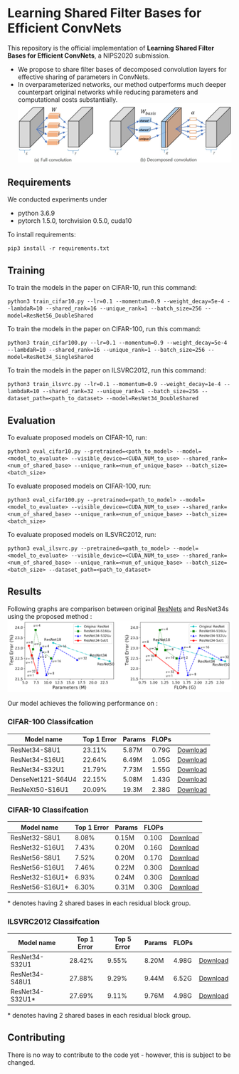 # Learning Shared Filter Bases for Efficient ConvNets

This repository is the official implementation of **Learning Shared Filter Bases for Efficient ConvNets**, a NIPS2020 submission.
- We propose to share filter bases of decomposed convolution layers for effective  sharing  of  parameters in ConvNets.
- In overparameterized networks, our method outperforms much deeper counterpart original networks while reducing parameters and computational costs substantially.
![Image](https://github.com/ssregibility/Net_RL2/blob/master/images/conv_decomp.jpg?raw=true)


## Requirements

We conducted experiments under
- python 3.6.9
- pytorch 1.5.0, torchvision 0.5.0, cuda10

To install requirements:

```setup
pip3 install -r requirements.txt
```

## Training

To train the models in the paper on CIFAR-10, run this command:

```train
python3 train_cifar10.py --lr=0.1 --momentum=0.9 --weight_decay=5e-4 --lambdaR=10 --shared_rank=16 --unique_rank=1 --batch_size=256 --model=ResNet56_DoubleShared
```

To train the models in the paper on CIFAR-100, run this command:

```train
python3 train_cifar100.py --lr=0.1 --momentum=0.9 --weight_decay=5e-4 --lambdaR=10 --shared_rank=16 --unique_rank=1 --batch_size=256 --model=ResNet34_SingleShared
```

To train the models in the paper on ILSVRC2012, run this command:

```train
python3 train_ilsvrc.py --lr=0.1 --momentum=0.9 --weight_decay=1e-4 --lambdaR=10 --shared_rank=32 --unique_rank=1 --batch_size=256 --dataset_path=<path_to_dataset> --model=ResNet34_DoubleShared
```

## Evaluation

To evaluate proposed models on CIFAR-10, run:

```eval
python3 eval_cifar10.py --pretrained=<path_to_model> --model=<model_to_evaluate> --visible_device=<CUDA_NUM_to_use> --shared_rank=<num_of_shared_base> --unique_rank=<num_of_unique_base> --batch_size=<batch_size>
```

To evaluate proposed models on CIFAR-100, run:

```eval
python3 eval_cifar100.py --pretrained=<path_to_model> --model=<model_to_evaluate> --visible_device=<CUDA_NUM_to_use> --shared_rank=<num_of_shared_base> --unique_rank=<num_of_unique_base> --batch_size=<batch_size>
```

To evaluate proposed models on ILSVRC2012, run:

```eval
python3 eval_ilsvrc.py --pretrained=<path_to_model> --model=<model_to_evaluate> --visible_device=<CUDA_NUM_to_use> --shared_rank=<num_of_shared_base> --unique_rank=<num_of_unique_base> --batch_size=<batch_size> --dataset_path=<path_to_dataset>
```

## Results

Following graphs are comparison between original [ResNets](https://arxiv.org/abs/1512.03385) and ResNet34s using the proposed method :
![Image](https://github.com/ssregibility/Net_RL2/blob/master/images/graph.png?raw=true)


Our model achieves the following performance on :

### CIFAR-100 Classifcation

| Model name         | Top 1 Error  | Params | FLOPs |  |
| ------------------ |---------------- | ------------ | ----- |----|
| ResNet34-S8U1      |     23.11%         |      5.87M     |  0.79G  | [Download](https://drive.google.com/file/d/13fPb-RoTwq5h7NqZ_vq5onNU7qfJuFhT/view?usp=sharing) |
| ResNet34-S16U1     |     22.64%         |      6.49M     |  1.05G  | [Download](https://drive.google.com/file/d/1-x4AvZu68ASVfz4lEmH90HXz8gEUvPjN/view?usp=sharing) |
| ResNet34-S32U1     |     21.79%         |      7.73M     |  1.55G  | [Download](https://drive.google.com/file/d/1O0IskfztEklykdFMrfNMVHGJTKJQD6Am/view?usp=sharing) |
| DenseNet121-S64U4  |     22.15%         |      5.08M     |  1.43G  | [Download](https://drive.google.com/file/d/13XyNHV9qRGyACKOnUY1dTf3p211yJgA5/view?usp=sharing) |
| ResNeXt50-S16U1    |     20.09%         |      19.3M     |  2.38G  | [Download](https://drive.google.com/file/d/1nLWETVMwZbGXQ8Ta6vtaYI5SuedUcMAm/view?usp=sharing) |

### CIFAR-10 Classifcation

| Model name         | Top 1 Error  | Params | FLOPs |   |
| ------------------ |---------------- | ------------ | ----- | ----- |
| ResNet32-S8U1      |     8.08%         |      0.15M     |  0.10G  | [Download](https://drive.google.com/file/d/1QmKmICZKk6h_FnctIr6LQrtFCCvWtcac/view?usp=sharing) |
| ResNet32-S16U1     |     7.43%         |      0.20M     |  0.16G  | [Download](https://drive.google.com/file/d/1cpCYf6iwN27RIDjmPxPSTXUW3htZ8-P5/view?usp=sharing) |
| ResNet56-S8U1      |     7.52%         |      0.20M     |  0.17G  | [Download](https://drive.google.com/file/d/1wUB3PnZ8lnSqXFTWGEk1eoLseSFQ2-Tj/view?usp=sharing) |
| ResNet56-S16U1     |     7.46%         |      0.22M     |  0.30G | [Download](https://drive.google.com/file/d/17rwH4_KNGX2nBgF0PBbBeKfve5IudZrY/view?usp=sharing) |
| ResNet32-S16U1\*    |     6.93%         |      0.24M     |  0.30G  | [Download](https://drive.google.com/file/d/1ZB5yZgMUhU9TGruZpInwX9UQo8kZXEHH/view?usp=sharing) |
| ResNet56-S16U1\*    |     6.30%         |      0.31M     |  0.30G  | [Download](https://drive.google.com/file/d/1zBQTvDYdbqnfdX3NA6mYy0lHvn68ANRl/view?usp=sharing) |

\* denotes having 2 shared bases in each residual block group.

### ILSVRC2012 Classifcation

| Model name         | Top 1 Error  | Top 5 Error | Params | FLOPs |  |
| ------------------ |---------------- | -------------- | ------------ | ----- | ----- |
| ResNet34-S32U1     |     28.42%         |      9.55%       |      8.20M     |  4.98G  | [Download](https://drive.google.com/file/d/1OgodlaaYYdYXgRFGAMxP_039R5JkUAij/view?usp=sharing) |
| ResNet34-S48U1     |     27.88%         |      9.29%       |      9.44M     |  6.52G  | [Download](https://drive.google.com/file/d/1NHBvlYrTJzuJuKJjIdtlt5krDiXkue2r/view?usp=sharing) |
| ResNet34-S32U1\*    |     27.69%         |      9.11%       |      9.76M     |  4.98G  | [Download](https://drive.google.com/file/d/1dtq8TaF88ELnIn4fQr4-eyMGwYCiGYVA/view?usp=sharing) |

\* denotes having 2 shared bases in each residual block group.

## Contributing

There is no way to contribute to the code yet - however, this is subject to be changed.
